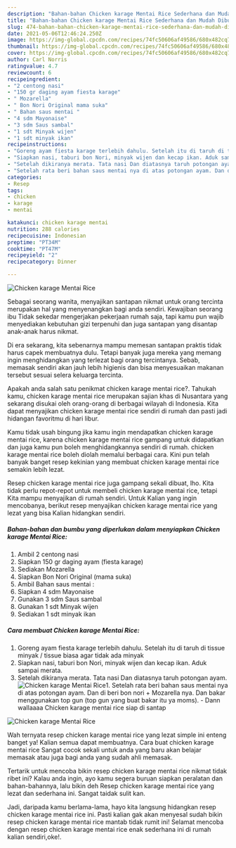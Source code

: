 ```yaml
---
description: "Bahan-bahan Chicken karage Mentai Rice Sederhana dan Mudah Dibuat"
title: "Bahan-bahan Chicken karage Mentai Rice Sederhana dan Mudah Dibuat"
slug: 474-bahan-bahan-chicken-karage-mentai-rice-sederhana-dan-mudah-dibuat
date: 2021-05-06T12:46:24.250Z
image: https://img-global.cpcdn.com/recipes/74fc50606af49586/680x482cq70/chicken-karage-mentai-rice-foto-resep-utama.jpg
thumbnail: https://img-global.cpcdn.com/recipes/74fc50606af49586/680x482cq70/chicken-karage-mentai-rice-foto-resep-utama.jpg
cover: https://img-global.cpcdn.com/recipes/74fc50606af49586/680x482cq70/chicken-karage-mentai-rice-foto-resep-utama.jpg
author: Carl Norris
ratingvalue: 4.7
reviewcount: 6
recipeingredient:
- "2 centong nasi"
- "150 gr daging ayam fiesta karage"
- " Mozarella"
- " Bon Nori Original mama suka"
- " Bahan saus mentai "
- "4 sdm Mayonaise"
- "3 sdm Saus sambal"
- "1 sdt Minyak wijen"
- "1 sdt minyak ikan"
recipeinstructions:
- "Goreng ayam fiesta karage terlebih dahulu. Setelah itu di taruh di tissue minyak / tissue biasa agar tidak ada minyak"
- "Siapkan nasi, taburi bon Nori, minyak wijen dan kecap ikan. Aduk sampai merata."
- "Setelah dikiranya merata. Tata nasi Dan diatasnya taruh potongan ayam."
- "Setelah rata beri bahan saus mentai nya di atas potongan ayam. Dan di beri bon nori + Mozarella nya. Dan bakar menggunakan top gun (top gun yang buat bakar itu ya moms). Dann wallaaaa Chicken karage mentai rice siap di santap"
categories:
- Resep
tags:
- chicken
- karage
- mentai

katakunci: chicken karage mentai 
nutrition: 288 calories
recipecuisine: Indonesian
preptime: "PT34M"
cooktime: "PT47M"
recipeyield: "2"
recipecategory: Dinner

---
```



![Chicken karage Mentai Rice](https://img-global.cpcdn.com/recipes/74fc50606af49586/680x482cq70/chicken-karage-mentai-rice-foto-resep-utama.jpg)

Sebagai seorang wanita, menyajikan santapan nikmat untuk orang tercinta merupakan hal yang menyenangkan bagi anda sendiri. Kewajiban seorang ibu Tidak sekedar mengerjakan pekerjaan rumah saja, tapi kamu pun wajib menyediakan kebutuhan gizi terpenuhi dan juga santapan yang disantap anak-anak harus nikmat.

Di era  sekarang, kita sebenarnya mampu memesan santapan praktis tidak harus capek membuatnya dulu. Tetapi banyak juga mereka yang memang ingin menghidangkan yang terlezat bagi orang tercintanya. Sebab, memasak sendiri akan jauh lebih higienis dan bisa menyesuaikan makanan tersebut sesuai selera keluarga tercinta. 



Apakah anda salah satu penikmat chicken karage mentai rice?. Tahukah kamu, chicken karage mentai rice merupakan sajian khas di Nusantara yang sekarang disukai oleh orang-orang di berbagai wilayah di Indonesia. Kita dapat menyajikan chicken karage mentai rice sendiri di rumah dan pasti jadi hidangan favoritmu di hari libur.

Kamu tidak usah bingung jika kamu ingin mendapatkan chicken karage mentai rice, karena chicken karage mentai rice gampang untuk didapatkan dan juga kamu pun boleh menghidangkannya sendiri di rumah. chicken karage mentai rice boleh diolah memalui berbagai cara. Kini pun telah banyak banget resep kekinian yang membuat chicken karage mentai rice semakin lebih lezat.

Resep chicken karage mentai rice juga gampang sekali dibuat, lho. Kita tidak perlu repot-repot untuk membeli chicken karage mentai rice, tetapi Kita mampu menyajikan di rumah sendiri. Untuk Kalian yang ingin mencobanya, berikut resep menyajikan chicken karage mentai rice yang lezat yang bisa Kalian hidangkan sendiri.

<!--inarticleads1-->

##### Bahan-bahan dan bumbu yang diperlukan dalam menyiapkan Chicken karage Mentai Rice:

1. Ambil 2 centong nasi
1. Siapkan 150 gr daging ayam (fiesta karage)
1. Sediakan  Mozarella
1. Siapkan  Bon Nori Original (mama suka)
1. Ambil  Bahan saus mentai :
1. Siapkan 4 sdm Mayonaise
1. Gunakan 3 sdm Saus sambal
1. Gunakan 1 sdt Minyak wijen
1. Sediakan 1 sdt minyak ikan




<!--inarticleads2-->

##### Cara membuat Chicken karage Mentai Rice:

1. Goreng ayam fiesta karage terlebih dahulu. Setelah itu di taruh di tissue minyak / tissue biasa agar tidak ada minyak
1. Siapkan nasi, taburi bon Nori, minyak wijen dan kecap ikan. Aduk sampai merata.
1. Setelah dikiranya merata. Tata nasi Dan diatasnya taruh potongan ayam.
<img src="//assets-global.cpcdn.com/assets/icons/button_play-2c75c40dde080a61004c1f40b05d8f140eaff45d7e9e6481dc71c63d2e7c4909.png" alt="Chicken karage Mentai Rice">1. Setelah rata beri bahan saus mentai nya di atas potongan ayam. Dan di beri bon nori + Mozarella nya. Dan bakar menggunakan top gun (top gun yang buat bakar itu ya moms). - Dann wallaaaa Chicken karage mentai rice siap di santap
<img src="//assets-global.cpcdn.com/assets/icons/button_play-2c75c40dde080a61004c1f40b05d8f140eaff45d7e9e6481dc71c63d2e7c4909.png" alt="Chicken karage Mentai Rice">



Wah ternyata resep chicken karage mentai rice yang lezat simple ini enteng banget ya! Kalian semua dapat membuatnya. Cara buat chicken karage mentai rice Sangat cocok sekali untuk anda yang baru akan belajar memasak atau juga bagi anda yang sudah ahli memasak.

Tertarik untuk mencoba bikin resep chicken karage mentai rice nikmat tidak ribet ini? Kalau anda ingin, ayo kamu segera buruan siapkan peralatan dan bahan-bahannya, lalu bikin deh Resep chicken karage mentai rice yang lezat dan sederhana ini. Sangat taidak sulit kan. 

Jadi, daripada kamu berlama-lama, hayo kita langsung hidangkan resep chicken karage mentai rice ini. Pasti kalian gak akan menyesal sudah bikin resep chicken karage mentai rice mantab tidak rumit ini! Selamat mencoba dengan resep chicken karage mentai rice enak sederhana ini di rumah kalian sendiri,oke!.

